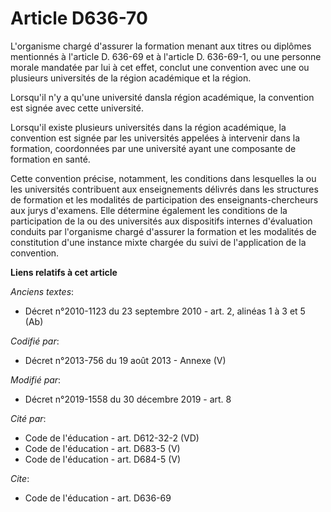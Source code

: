 # Article D636-70

L'organisme chargé d'assurer la formation menant aux titres ou diplômes mentionnés  à l'article D. 636-69 et à l'article D.
636-69-1, ou une personne morale mandatée par lui à cet effet, conclut une convention avec une ou plusieurs universités de la
région académique et la région.

Lorsqu'il n'y a qu'une université dansla région académique, la convention est signée avec cette université.

Lorsqu'il existe plusieurs universités dans la région académique, la convention est signée par les universités appelées à
intervenir dans la formation, coordonnées par une université ayant une composante de formation en santé.

Cette convention précise, notamment, les conditions dans lesquelles la ou les universités contribuent aux enseignements
délivrés dans les structures de formation et les modalités de participation des enseignants-chercheurs aux jurys d'examens.
Elle détermine également les conditions de la participation de la ou des universités aux dispositifs internes d'évaluation
conduits par l'organisme chargé d'assurer la formation et les modalités de constitution d'une instance mixte chargée du suivi
de l'application de la convention.

**Liens relatifs à cet article**

_Anciens textes_:

  - Décret n°2010-1123 du 23 septembre 2010 - art. 2, alinéas 1 à 3 et 5 (Ab)

_Codifié par_:

  - Décret n°2013-756 du 19 août 2013 -  Annexe (V)

_Modifié par_:

  - Décret n°2019-1558 du 30 décembre 2019 - art. 8

_Cité par_:

  - Code de l'éducation - art. D612-32-2 (VD)
  - Code de l'éducation - art. D683-5 (V)
  - Code de l'éducation - art. D684-5 (V)

_Cite_:

  - Code de l'éducation - art. D636-69
